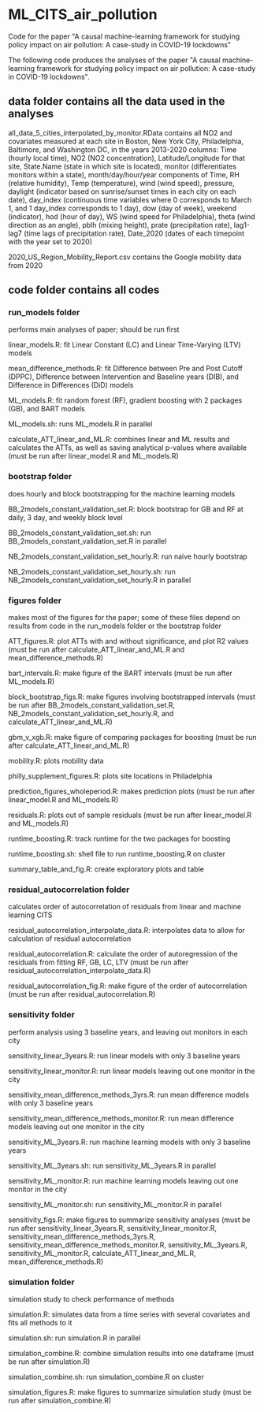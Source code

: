 # ML_CITS_air_pollution

Code for the paper "A causal machine-learning framework for studying policy impact on air pollution: A case-study in COVID-19 lockdowns"

The following code produces the analyses of the paper "A causal machine-learning framework for studying policy impact on air pollution: A case-study in COVID-19 lockdowns". 

 ## data folder contains all the data used in the analyses

all_data_5_cities_interpolated_by_monitor.RData contains all NO2 and covariates measured at each site in Boston, New York City, Philadelphia, Baltimore, and Washington DC, in the years 2013-2020
columns: Time (hourly local time), NO2 (NO2 concentration), Latitude/Longitude for that site, State.Name (state in which site is located), monitor (differentiates monitors within a state), month/day/hour/year components of Time, RH (relative humidity), Temp (temperature), wind (wind speed), pressure, daylight (indicator based on sunrise/sunset times in each city on each date), day_index (continuous time variables where 0 corresponds to March 1, and 1 day_index corresponds to 1 day), dow (day of week), weekend (indicator), hod (hour of day), WS (wind speed for Philadelphia), theta (wind direction as an angle), pblh (mixing height), prate (precipitation rate), lag1-lag7 (time lags of precipitation rate), Date_2020 (dates of each timepoint with the year set to 2020)

2020_US_Region_Mobility_Report.csv contains the Google mobility data from 2020 

## code folder contains all codes

### run_models folder

performs main analyses of paper; should be run first 

linear_models.R: fit Linear Constant (LC) and Linear Time-Varying (LTV) models

mean_difference_methods.R: fit Difference between Pre and Post Cutoff (DPPC), Difference between Intervention and Baseline years (DIB), and Difference in Differences (DiD) models

ML_models.R: fit random forest (RF), gradient boosting with 2 packages (GB), and BART models

ML_models.sh: runs ML_models.R in parallel

calculate_ATT_linear_and_ML.R: combines linear and ML results and calculates the ATTs, as well as saving analytical p-values where available (must be run after linear_model.R and ML_models.R)

### bootstrap folder

does hourly and block bootstrapping for the machine learning models 

BB_2models_constant_validation_set.R: block bootstrap for GB and RF at daily, 3 day, and weekly block level

BB_2models_constant_validation_set.sh: run BB_2models_constant_validation_set.R in parallel

NB_2models_constant_validation_set_hourly.R: run naive hourly bootstrap

NB_2models_constant_validation_set_hourly.sh: run NB_2models_constant_validation_set_hourly.R in parallel

### figures folder

makes most of the figures for the paper; some of these files depend on results from code in the run_models folder or the bootstrap folder

ATT_figures.R: plot ATTs with and without significance, and plot R2 values (must be run after calculate_ATT_linear_and_ML.R and mean_difference_methods.R) 

bart_intervals.R: make figure of the BART intervals (must be run after ML_models.R)

block_bootstrap_figs.R: make figures involving bootstrapped intervals (must be run after BB_2models_constant_validation_set.R, NB_2models_constant_validation_set_hourly.R, and calculate_ATT_linear_and_ML.R)

gbm_v_xgb.R: make figure of comparing packages for boosting (must be run after calculate_ATT_linear_and_ML.R)

mobility.R: plots mobility data

philly_supplement_figures.R: plots site locations in Philadelphia

prediction_figures_wholeperiod.R: makes prediction plots (must be run after linear_model.R and ML_models.R)

residuals.R: plots out of sample residuals (must be run after linear_model.R and ML_models.R)

runtime_boosting.R: track runtime for the two packages for boosting

runtime_boosting.sh: shell file to run runtime_boosting.R on cluster

summary_table_and_fig.R: create exploratory plots and table

### residual_autocorrelation folder

calculates order of autocorrelation of residuals from linear and machine learning CITS

residual_autocorrelation_interpolate_data.R: interpolates data to allow for calculation of residual autocorrelation

residual_autocorrelation.R: calculate the order of autoregression of the residuals from fitting RF, GB, LC, LTV (must be run after residual_autocorrelation_interpolate_data.R)

residual_autocorrelation_fig.R: make figure of the order of autocorrelation (must be run after residual_autocorrelation.R)

### sensitivity folder

perform analysis using 3 baseline years, and leaving out monitors in each city

sensitivity_linear_3years.R: run linear models with only 3 baseline years

sensitivity_linear_monitor.R: run linear models leaving out one monitor in the city

sensitivity_mean_difference_methods_3yrs.R: run mean difference models with only 3 baseline years

sensitivity_mean_difference_methods_monitor.R: run mean difference models leaving out one monitor in the city

sensitivity_ML_3years.R: run machine learning models with only 3 baseline years

sensitivity_ML_3years.sh: run sensitivity_ML_3years.R in parallel

sensitivity_ML_monitor.R: run machine learning models leaving out one monitor in the city

sensitivity_ML_monitor.sh: run sensitivity_ML_monitor.R in parallel

sensitivity_figs.R: make figures to summarize sensitivity analyses (must be run after sensitivity_linear_3years.R, sensitivity_linear_monitor.R, sensitivity_mean_difference_methods_3yrs.R, sensitivity_mean_difference_methods_monitor.R, sensitivity_ML_3years.R, sensitivity_ML_monitor.R, calculate_ATT_linear_and_ML.R, mean_difference_methods.R)

### simulation folder

simulation study to check performance of methods

simulation.R: simulates data from a time series with several covariates and fits all methods to it

simulation.sh: run simulation.R in parallel

simulation_combine.R: combine simulation results into one dataframe (must be run after simulation.R)

simulation_combine.sh: run simulation_combine.R on cluster

simulation_figures.R: make figures to summarize simulation study (must be run after simulation_combine.R)

